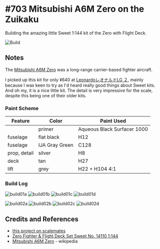 # #703 Mitsubishi A6M Zero on the Zuikaku

Building the amazing little Sweet 1:144 kit of the Zero with Flight Deck.

![Build](./assets/Sweet14110_build.jpg?raw=true)

## Notes

The [Mitsubishi A6M Zero](https://en.wikipedia.org/wiki/Mitsubishi_A6M_Zero) was a long-range carrier-based fighter aircraft.

I picked up this kit for only ¥640 at [LeonardoレオナルドLG ２](https://goo.gl/maps/vD6QRryerktowoct8),
mainly because I was keen to try as I'd heard really good things about Sweet kits. And oh my, it is a nice little kit.
The detail is very impressive for the scale, despite this being one of their older kits.

### Paint Scheme

| Feature               | Color                | Paint Used |
|-----------------------|----------------------|------------|
|                       | primer               | Aqueous Black Surfacer 1000           |
| fuselage              | flat black           | H12           |
| fuselage              | IJA Gray Green       | C128           |
| prop, detail          | silver               | H8           |
| deck                  | tan                  | H27           |
| lift                  | grey                 | H22 + H104 4:1           |

### Build Log

![build01a](./assets/build01a.jpg?raw=true)
![build01b](./assets/build01b.jpg?raw=true)
![build01c](./assets/build01c.jpg?raw=true)
![build01d](./assets/build01d.jpg?raw=true)

![build02a](./assets/build02a.jpg?raw=true)
![build02b](./assets/build02b.jpg?raw=true)
![build02c](./assets/build02c.jpg?raw=true)
![build02d](./assets/build02d.jpg?raw=true)

## Credits and References

* [this project on scalemates](https://www.scalemates.com/profiles/mate.php?id=74137&p=projects&project=145732)
* [Zero Fighter & Flight Deck Set Sweet No. 14110 1:144](https://www.scalemates.com/kits/sweet-14110-zero-fighter-and-flight-deck-set--161467)
* [Mitsubishi A6M Zero](https://en.wikipedia.org/wiki/Mitsubishi_A6M_Zero) - wikipedia
